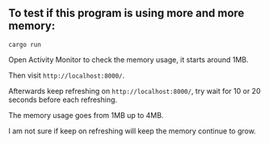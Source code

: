 ## To test if this program is using more and more memory:

```
cargo run
```

Open Activity Monitor to check the memory usage, it starts around 1MB.

Then visit `http://localhost:8000/`.

Afterwards keep refreshing on `http://localhost:8000/`, try wait for 10 or 20 seconds before each refreshing.

The memory usage goes from 1MB up to 4MB.

I am not sure if keep on refreshing will keep the memory continue to grow.